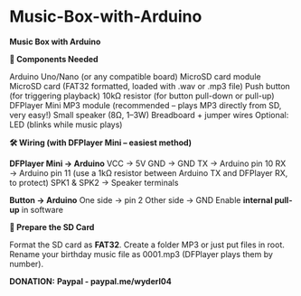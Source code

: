 # Music-Box-with-Arduino

**Music Box with Arduino**

**🔧 Components Needed**

Arduino Uno/Nano (or any compatible board)
MicroSD card module
MicroSD card (FAT32 formatted, loaded with .wav or .mp3 file)
Push button (for triggering playback)
10kΩ resistor (for button pull-down or pull-up)
DFPlayer Mini MP3 module (recommended – plays MP3 directly from SD, very easy!)
Small speaker (8Ω, 1–3W)
Breadboard + jumper wires
Optional: LED (blinks while music plays)

**🛠️ Wiring (with DFPlayer Mini – easiest method)**

**DFPlayer Mini → Arduino**
  VCC → 5V
  GND → GND
  TX → Arduino pin 10
  RX → Arduino pin 11 (use a 1kΩ resistor between Arduino TX and DFPlayer RX, to protect)
  SPK1 & SPK2 → Speaker terminals
  
**Button → Arduino**
  One side → pin 2
  Other side → GND
  Enable **internal pull-up** in software

**💾 Prepare the SD Card**

Format the SD card as **FAT32**.
Create a folder MP3 or just put files in root.
Rename your birthday music file as 0001.mp3 (DFPlayer plays them by number).


**DONATION:** 
    **Paypal - paypal.me/wyderl04**
